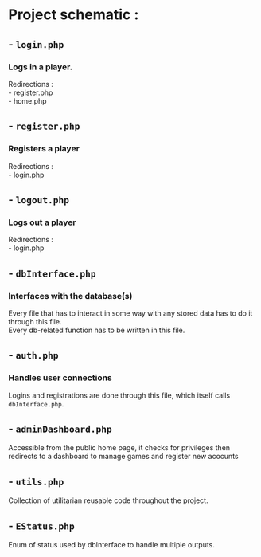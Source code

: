 # **Project schematic :**

## - `login.php`
### Logs in a player.

Redirections :  
    - register.php  
    - home.php  

## - `register.php`
### Registers a player

Redirections :   
     - login.php  

## - `logout.php`
### Logs out a player

Redirections :   
     - login.php  

## - `dbInterface.php`
### Interfaces with the database(s)

Every file that has to interact in some way with any stored data has to do it through this file.   
Every db-related function has to be written in this file.   

## - `auth.php`
### Handles user connections

Logins and registrations are done through this file, which itself calls `dbInterface.php`.


## - `adminDashboard.php`

Accessible from the public home page, it checks for privileges then redirects to a dashboard to manage games and register new acocunts

## - `utils.php`

Collection of utilitarian reusable code throughout the project.

## - `EStatus.php`

Enum of status used by dbInterface to handle multiple outputs.


